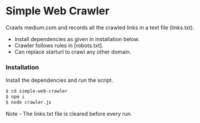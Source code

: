 # Simple Web Crawler

Crawls medium.com and records all the crawled links in a text file (links.txt).

  - Install dependencies as given in installation below.
  - Crawler follows rules in [robots.txt].
  - Can replace starturl to crawl any other domain.

### Installation

Install the dependencies and run the script.

```sh
$ cd simple-web-crawler
$ npm i
$ node crawler.js
```
Note - The links.txt file is cleared before every run.


[medium.com/robots.txt]: <https://medium.com/robots.txt>